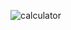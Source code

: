 

![calculator](https://user-images.githubusercontent.com/108937694/200001980-bc5a1eac-a9e6-4398-9848-4f9c7f0298a6.png)


